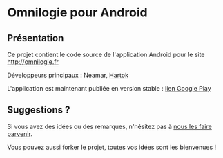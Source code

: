 Omnilogie pour Android
======================

Présentation
------------
Ce projet contient le code source de l'application Android pour le site http://omnilogie.fr

Développeurs principaux : Neamar, [Hartok](https://github.com/bmaillot)

L'application est maintenant publiée en version stable : [lien Google Play](https://play.google.com/store/apps/details?id=fr.omnilogie.app)

Suggestions ?
--------------

Si vous avez des idées ou des remarques, n'hésitez pas à [nous les faire parvenir](https://github.com/Neamar/OmnilogieAndroid/issues).

Vous pouvez aussi forker le projet, toutes vos idées sont les bienvenues !